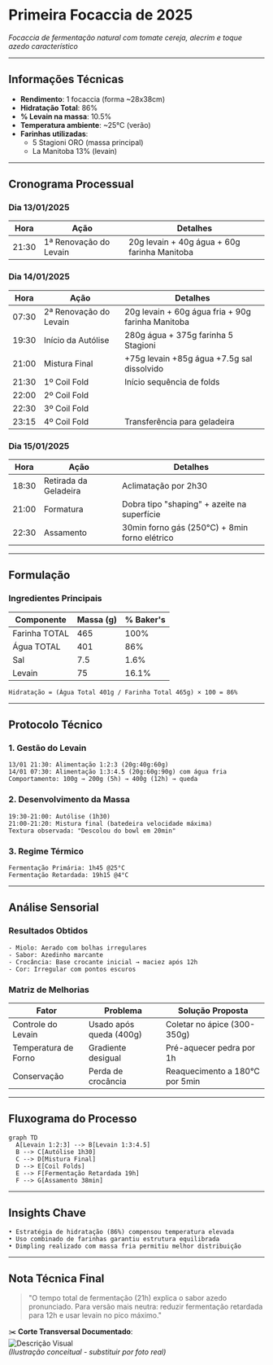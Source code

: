 # Primeira Focaccia de 2025  
*Focaccia de fermentação natural com tomate cereja, alecrim e toque azedo característico*  

---

## Informações Técnicas  
- **Rendimento**: 1 focaccia (forma ~28x38cm)  
- **Hidratação Total**: 86%  
- **% Levain na massa**: 10.5%  
- **Temperatura ambiente**: ~25°C (verão)  
- **Farinhas utilizadas**:  
  - 5 Stagioni ORO (massa principal)  
  - La Manitoba 13% (levain)  

---

## Cronograma Processual  

### Dia 13/01/2025  
| Hora   | Ação                  | Detalhes                                  |
|--------|-----------------------|-------------------------------------------|
| 21:30  | 1ª Renovação do Levain | 20g levain + 40g água + 60g farinha Manitoba |

### Dia 14/01/2025  
| Hora   | Ação                  | Detalhes                                  |
|--------|-----------------------|-------------------------------------------|
| 07:30  | 2ª Renovação do Levain | 20g levain + 60g água fria + 90g farinha Manitoba |
| 19:30  | Início da Autólise    | 280g água + 375g farinha 5 Stagioni       |
| 21:00  | Mistura Final         | +75g levain +85g água +7.5g sal dissolvido |
| 21:30  | 1º Coil Fold          | Início sequência de folds                 |
| 22:00  | 2º Coil Fold          |                                           |
| 22:30  | 3º Coil Fold          |                                           |
| 23:15  | 4º Coil Fold          | Transferência para geladeira              |

### Dia 15/01/2025  
| Hora   | Ação                  | Detalhes                                  |
|--------|-----------------------|-------------------------------------------|
| 18:30  | Retirada da Geladeira | Aclimatação por 2h30                      |
| 21:00  | Formatura             | Dobra tipo "shaping" + azeite na superfície |
| 22:30  | Assamento             | 30min forno gás (250°C) + 8min forno elétrico |

---

## Formulação  

### Ingredientes Principais  
| Componente       | Massa (g) | % Baker's |
|------------------|-----------|-----------|
| Farinha TOTAL    | 465       | 100%      |
| Água TOTAL       | 401       | 86%       |
| Sal              | 7.5       | 1.6%      |
| Levain           | 75        | 16.1%     |

```
Hidratação = (Água Total 401g / Farinha Total 465g) × 100 = 86%
```

---

## Protocolo Técnico  

### 1. Gestão do Levain  
```
13/01 21:30: Alimentação 1:2:3 (20g:40g:60g)
14/01 07:30: Alimentação 1:3:4.5 (20g:60g:90g) com água fria
Comportamento: 100g → 200g (5h) → 400g (12h) → queda
```

### 2. Desenvolvimento da Massa  
```
19:30-21:00: Autólise (1h30)
21:00-21:20: Mistura final (batedeira velocidade máxima)
Textura observada: "Descolou do bowl em 20min"
```

### 3. Regime Térmico  
```
Fermentação Primária: 1h45 @25°C
Fermentação Retardada: 19h15 @4°C
```

---

## Análise Sensorial  

### Resultados Obtidos  
```
- Miolo: Aerado com bolhas irregulares
- Sabor: Azedinho marcante
- Crocância: Base crocante inicial → maciez após 12h
- Cor: Irregular com pontos escuros
```

### Matriz de Melhorias  
| Fator                | Problema                          | Solução Proposta               |
|----------------------|-----------------------------------|---------------------------------|
| Controle do Levain   | Usado após queda (400g)           | Coletar no ápice (300-350g)    |
| Temperatura de Forno | Gradiente desigual                | Pré-aquecer pedra por 1h       |
| Conservação          | Perda de crocância                | Reaquecimento a 180°C por 5min |

---

## Fluxograma do Processo  
```mermaid
graph TD
  A[Levain 1:2:3] --> B[Levain 1:3:4.5]
  B --> C[Autólise 1h30]
  C --> D[Mistura Final]
  D --> E[Coil Folds]
  E --> F[Fermentação Retardada 19h]
  F --> G[Assamento 38min]
```

---

## Insights Chave  
```
• Estratégia de hidratação (86%) compensou temperatura elevada
• Uso combinado de farinhas garantiu estrutura equilibrada
• Dimpling realizado com massa fria permitiu melhor distribuição
```

---

## Nota Técnica Final  
> "O tempo total de fermentação (21h) explica o sabor azedo pronunciado. Para versão mais neutra: reduzir fermentação retardada para 12h e usar levain no pico máximo."

✂️ **Corte Transversal Documentado**:  
![Descrição Visual](https://via.placeholder.com/400x300?text=Miolo+Aerado+com+Tomate+e+Alecrim)  
*(Ilustração conceitual - substituir por foto real)*